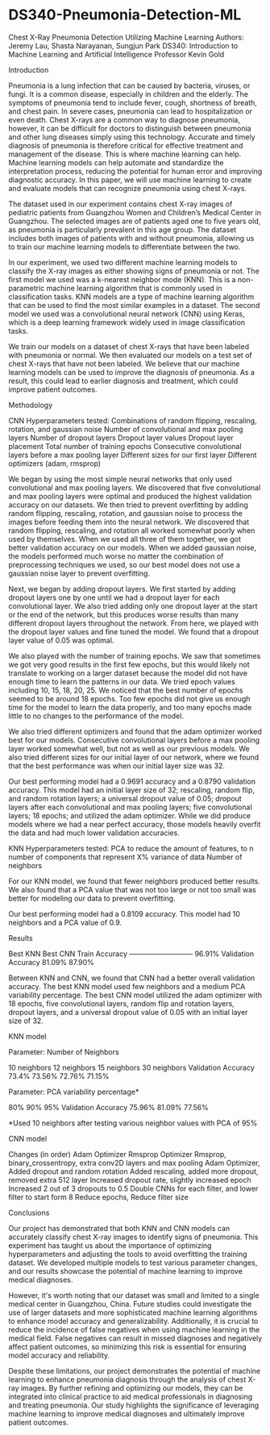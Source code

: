 # DS340-Pneumonia-Detection-ML















Chest X-Ray Pneumonia Detection Utilizing Machine Learning
Authors: Jeremy Lau, Shasta Narayanan, Sungjun Park
DS340: Introduction to Machine Learning and Artificial Intelligence
Professor Kevin Gold



















Introduction

Pneumonia is a lung infection that can be caused by bacteria, viruses, or fungi. It is a common disease, especially in children and the elderly. The symptoms of pneumonia tend to include fever, cough, shortness of breath, and chest pain. In severe cases, pneumonia can lead to hospitalization or even death. Chest X-rays are a common way to diagnose pneumonia, however, it can be difficult for doctors to distinguish between pneumonia and other lung diseases simply using this technology. Accurate and timely diagnosis of pneumonia is therefore critical for effective treatment and management of the disease. This is where machine learning can help. Machine learning models can help automate and standardize the interpretation process, reducing the potential for human error and improving diagnostic accuracy. In this paper, we will use machine learning to create and evaluate models that can recognize pneumonia using chest X-rays.

The dataset used in our experiment contains chest X-ray images of pediatric patients from Guangzhou Women and Children’s Medical Center in Guangzhou. The selected images are of patients aged one to five years old, as pneumonia is particularly prevalent in this age group. The dataset includes both images of patients with and without pneumonia, allowing us to train our machine learning models to differentiate between the two.

In our experiment, we used two different machine learning models to classify the X-ray images as either showing signs of pneumonia or not. The first model we used was a k-nearest neighbor mode (KNN). This is a non-parametric machine learning algorithm that is commonly used in classification tasks. KNN models are a type of machine learning algorithm that can be used to find the most similar examples in a dataset. The second model we used was a convolutional neural network (CNN) using Keras, which is a deep learning framework widely used in image classification tasks. 

We train our models on a dataset of chest X-rays that have been labeled with pneumonia or normal. We then evaluated our models on a test set of chest X-rays that have not been labeled. We believe that our machine learning models can be used to improve the diagnosis of pneumonia. As a result, this could lead to earlier diagnosis and treatment, which could improve patient outcomes.








Methodology 

CNN Hyperparameters tested:
Combinations of random flipping, rescaling, rotation, and gaussian noise
Number of convolutional and max pooling layers
Number of dropout layers
Dropout layer values
Dropout layer placement
Total number of training epochs
Consecutive convolutional layers before a max pooling layer
Different sizes for our first layer
Different optimizers (adam, rmsprop)

We began by using the most simple neural networks that only used convolutional and max pooling layers. We discovered that five convolutional and max pooling layers were optimal and produced the highest validation accuracy on our datasets. We then tried to prevent overfitting by adding random flipping, rescaling, rotation, and gaussian noise to process the images before feeding them into the neural network. We discovered that random flipping, rescaling, and rotation all worked somewhat poorly when used by themselves. When we used all three of them together, we got better validation accuracy on our models. When we added gaussian noise, the models performed much worse no matter the combination of preprocessing techniques we used, so our best model does not use a gaussian noise layer to prevent overfitting. 

Next, we began by adding dropout layers. We first started by adding dropout layers one by one until we had a dropout layer for each convolutional layer. We also tried adding only one dropout layer at the start or the end of the network, but this produces worse results than many different dropout layers throughout the network. From here, we played with the dropout layer values and fine tuned the model. We found that a dropout layer value of 0.05 was optimal. 

We also played with the number of training epochs. We saw that sometimes we got very good results in the first few epochs, but this would likely not translate to working on a larger dataset because the model did not have enough time to learn the patterns in our data. We tried epoch values including 10, 15, 18, 20, 25. We noticed that the best number of epochs seemed to be around 18 epochs. Too few epochs did not give us enough time for the model to learn the data properly, and too many epochs made little to no changes to the performance of the model. 

We also tried different optimizers and found that the adam optimizer worked best for our models. Consecutive convolutional layers before a max pooling layer worked somewhat well, but not as well as our previous models. We also tried different sizes for our initial layer of our network, where we found that the best performance was when our initial layer size was 32. 

Our best performing model had a 0.9691 accuracy and a 0.8790 validation accuracy. This model had an initial layer size of 32; rescaling, random flip, and random rotation layers; a universal dropout value of 0.05; dropout layers after each convolutional and max pooling layers; five convolutional layers; 18 epochs; and utilized the adam optimizer. While we did produce models where we had a near perfect accuracy, those models heavily overfit the data and had much lower validation accuracies.


KNN Hyperparameters tested:
PCA to reduce the amount of features, to n number of components that represent X% variance of data
Number of neighbors

For our KNN model, we found that fewer neighbors produced better results. We also found that a PCA value that was not too large or not too small was better for modeling our data to prevent overfitting. 

Our best performing model had a 0.8109  accuracy. This model had 10 neighbors and a PCA value of 0.9. 




















Results



Best KNN
Best CNN
Train Accuracy
––––––––––––––––––
96.91%
Validation Accuracy
81.09%
87.90%


Between KNN and CNN, we found that CNN had a better overall validation accuracy. The best KNN model used few neighbors and a medium PCA variability percentage. The best CNN model utilized the adam optimizer with 18 epochs, five convolutional layers, random flip and rotation layers, dropout layers, and a universal dropout value of 0.05 with an initial layer size of 32.

KNN model

Parameter: Number of Neighbors



10 neighbors
12 neighbors
15 neighbors
30 neighbors
Validation Accuracy
73.4%
73.56%
72.76%
71.15%


Parameter: PCA variability percentage*



80%
90%
95%
Validation Accuracy
75.96%
81.09%
77.56%


*Used 10 neighbors after testing various neighbor values with PCA of 95%











CNN model


Changes (in order)
Adam Optimizer
Rmsprop Optimizer
Rmsprop, binary_crossentropy, extra conv2D layers and max pooling
Adam Optimizer, Added dropout and random rotation
Added rescaling, added more dropout, removed extra 512 layer
Increased dropout rate, slightly increased epoch
Increased 2 out of 3 dropouts to 0.5
Double CNNs for each filter, and lower filter to start form 8
Reduce epochs, Reduce filter size










Conclusions

Our project has demonstrated that both KNN and CNN models can accurately classify chest X-ray images to identify signs of pneumonia. This experiment has taught us about the importance of optimizing hyperparameters and adjusting the tools to avoid overfitting the training dataset. We developed multiple models to test various parameter changes, and our results showcase the potential of machine learning to improve medical diagnoses.

However, it's worth noting that our dataset was small and limited to a single medical center in Guangzhou, China. Future studies could investigate the use of larger datasets and more sophisticated machine learning algorithms to enhance model accuracy and generalizability. Additionally, it is crucial to reduce the incidence of false negatives when using machine learning in the medical field. False negatives can result in missed diagnoses and negatively affect patient outcomes, so minimizing this risk is essential for ensuring model accuracy and reliability.

Despite these limitations, our project demonstrates the potential of machine learning to enhance pneumonia diagnosis through the analysis of chest X-ray images. By further refining and optimizing our models, they can be integrated into clinical practice to aid medical professionals in diagnosing and treating pneumonia. Our study highlights the significance of leveraging machine learning to improve medical diagnoses and ultimately improve patient outcomes.

